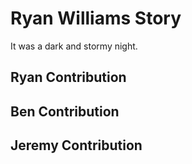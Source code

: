 # Ryan Williams Story
It was a dark and stormy night.


## Ryan Contribution


## Ben Contribution

## Jeremy Contribution
